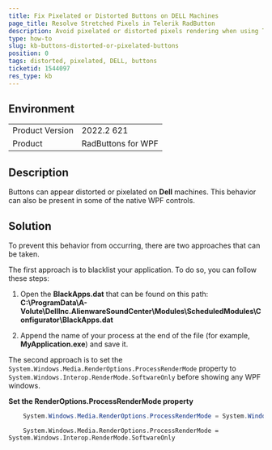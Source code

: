 ```yaml
---
title: Fix Pixelated or Distorted Buttons on DELL Machines
page_title: Resolve Stretched Pixels in Telerik RadButton
description: Avoid pixelated or distorted pixels rendering when using Telerik WPF controls on DELL Machines.
type: how-to
slug: kb-buttons-distorted-or-pixelated-buttons
position: 0
tags: distorted, pixelated, DELL, buttons
ticketid: 1544097
res_type: kb
---
```


## Environment
<table>
	<tbody>
		<tr>
			<td>Product Version</td>
			<td>2022.2 621</td>
		</tr>
		<tr>
			<td>Product</td>
			<td>RadButtons for WPF</td>
		</tr>
	</tbody>
</table>

## Description

Buttons can appear distorted or pixelated on __Dell__ machines. This behavior can also be present in some of the native WPF controls.

## Solution

To prevent this behavior from occurring, there are two approaches that can be taken.

The first approach is to blacklist your application. To do so, you can follow these steps:

1. Open the __BlackApps.dat__ that can be found on this path: __C:\ProgramData\A-Volute\DellInc.AlienwareSoundCenter\Modules\ScheduledModules\Configurator\BlackApps.dat__

2. Append the name of your process at the end of the file (for example, __MyApplication.exe__) and save it.

The second approach is to set the `System.Windows.Media.RenderOptions.ProcessRenderMode` property to `System.Windows.Interop.RenderMode.SoftwareOnly` before showing any WPF windows.

__Set the RenderOptions.ProcessRenderMode property__
```C#
	System.Windows.Media.RenderOptions.ProcessRenderMode = System.Windows.Interop.RenderMode.SoftwareOnly;
```
```VB.NET
	System.Windows.Media.RenderOptions.ProcessRenderMode = System.Windows.Interop.RenderMode.SoftwareOnly
```
